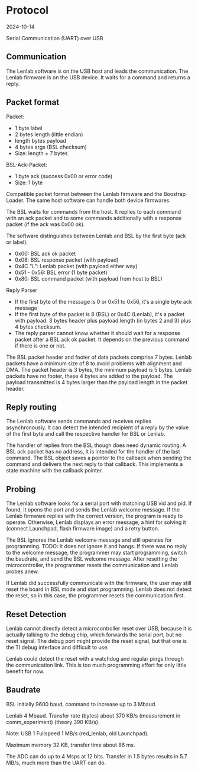 # Protocol

2024-10-14

Serial Communication (UART) over USB

## Communication

The Lenlab software is on the USB host and leads the communication.
The Lenlab firmware is on the USB device. It waits for a command and returns a reply.

## Packet format

Packet:

- 1 byte label
- 2 bytes length (little endian)
- length bytes payload
- 4 bytes args (BSL checksum)
- Size: length + 7 bytes

BSL-Ack-Packet:

- 1 byte ack (success 0x00 or error code)
- Size: 1 byte

Compatible packet format between the Lenlab firmware and the Boostrap Loader. The same
host software can handle both device firmwares.

The BSL waits for commands from the host. It replies to each command with an ack packet and to some commands
additionally with a response packet (if the ack was 0x00 ok).

The software distinguishes between Lenlab and BSL by the first byte (ack or label):

- 0x00: BSL ack ok packet
- 0x08: BSL response packet (with payload)
- 0x4C "L": Lenlab packet (with payload either way)
- 0x51 - 0x56: BSL error (1 byte packet)
- 0x80: BSL command packet (with payload from host to BSL)

Reply Parser

- If the first byte of the message is 0 or 0x51 to 0x56, it's a single byte ack message
- If the first byte of the packet is 8 (BSL) or 0x4C (Lenlab), it's a packet with payload. 
  3 bytes header plus payload length (in bytes 2 and 3) plus 4 bytes checksum.
- The reply parser cannot know whether it should wait for a response packet after a BSL ack ok packet.
  It depends on the previous command if there is one or not.

The BSL packet header and footer of data packets comprise 7 bytes. Lenlab packets have a minimum size of 8
to avoid problems with alignment and DMA. The packet header is 3 bytes, the minimum payload is 5 bytes.
Lenlab packets have no footer, these 4 bytes are added to the payload. The payload transmitted is 4 bytes larger
than the payload length in the packet header.

## Reply routing

The Lenlab software sends commands and receives replies asynchronously. It can detect the intended recipient
of a reply by the value of the first byte and call the respective handler for BSL or Lenlab.

The handler of replies from the BSL though does need dynamic routing. A BSL ack packet has no address,
it is intended for the handler of the last command. The BSL object saves a pointer to the callback when sending the
command and delivers the next reply to that callback. This implements a state machine with the callback pointer.

## Probing

The Lenlab software looks for a serial port with matching USB vid and pid. If found, it opens the port and sends
the Lenlab welcome message. If the Lenlab firmware replies with the correct version, the program is ready to operate.
Otherwise, Lenlab displays an error message, a hint for solving it (connect Launchpad, flash firmware image)
and a retry button.

The BSL ignores the Lenlab welcome message and still operates for programming. TODO: It does not ignore it and hangs.
If there was no reply to the welcome message, the programmer may start programming, switch the baudrate,
and send the BSL welcome message. After resetting the microcontroller, the programmer resets the communication
and Lenlab probes anew.

If Lenlab did successfully communicate with the firmware, the user may still reset the board in BSL mode and
start programming. Lenlab does not detect the reset, so in this case, the programmer resets the communication first.

## Reset Detection

Lenlab cannot directly detect a microcontroller reset over USB, because it is actually talking to the debug chip,
which forwards the serial port, but no reset signal. The debug port might provide the reset signal,
but that one is the TI debug interface and difficult to use.

Lenlab could detect the reset with a watchdog and regular pings through the communication link.
This is too much programming effort for only little benefit for now.

## Baudrate

BSL initially 9600 baud, command to increase up to 3 Mbaud.

Lenlab 4 Mbaud. Transfer rate (bytes) about 370 KB/s (measurement in comm_experiment) (theory 390 KB/s).

Note: USB 1 Fullspeed 1 MB/s (red_lenlab, old Launchpad).

Maximum memory 32 KB, transfer time about 86 ms.

The ADC can do up to 4 Msps at 12 bits. Transfer in 1.5 bytes results in 5.7 MB/s, much more than the UART can do.
